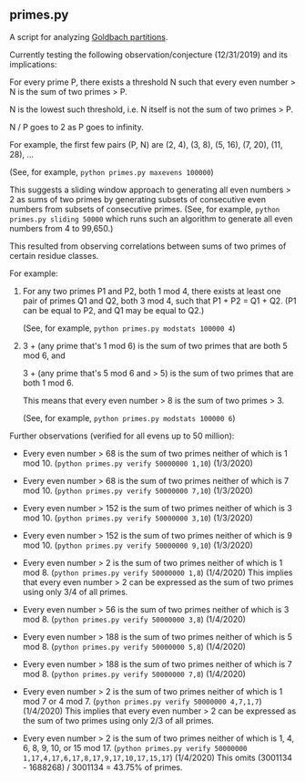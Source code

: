 ## primes.py

A script for analyzing [Goldbach partitions](https://en.wikipedia.org/wiki/Goldbach's_conjecture).

Currently testing the following observation/conjecture (12/31/2019) and its implications:

For every prime P, there exists a threshold N such that every even number > N is the sum of two primes > P.

N is the lowest such threshold, i.e. N itself is not the sum of two primes > P.

N / P goes to 2 as P goes to infinity.

For example, the first few pairs (P, N) are (2, 4), (3, 8), (5, 16), (7, 20), (11, 28), ...

(See, for example, `python primes.py maxevens 100000`)

This suggests a sliding window approach to generating all even numbers > 2 as sums of two primes
by generating subsets of consecutive even numbers from subsets of consecutive primes.
(See, for example, `python primes.py sliding 50000` which runs such an algorithm to generate
all even numbers from 4 to 99,650.)

This resulted from observing correlations between sums of two primes of certain residue classes.

For example:

<ol>
<li>For any two primes P1 and P2, both 1 mod 4, there exists at least one pair of primes Q1 and Q2, both 3 mod 4,
such that P1 + P2 = Q1 + Q2. (P1 can be equal to P2, and Q1 may be equal to Q2.)

(See, for example, `python primes.py modstats 100000 4`)

<li>3 + (any prime that's 1 mod 6) is the sum of two primes that are both 5 mod 6, and

3 + (any prime that's 5 mod 6 and > 5) is the sum of two primes that are both 1 mod 6.

This means that every even number > 8 is the sum of two primes > 3.

(See, for example, `python primes.py modstats 100000 6`)

</ol>

Further observations (verified for all evens up to 50 million):

* Every even number > 68 is the sum of two primes neither of which is 1 mod 10.
  (`python primes.py verify 50000000 1,10`) (1/3/2020)
* Every even number > 68 is the sum of two primes neither of which is 7 mod 10.
  (`python primes.py verify 50000000 7,10`) (1/3/2020)
* Every even number > 152 is the sum of two primes neither of which is 3 mod 10.
  (`python primes.py verify 50000000 3,10`) (1/3/2020)
* Every even number > 152 is the sum of two primes neither of which is 9 mod 10.
  (`python primes.py verify 50000000 9,10`) (1/3/2020)

* Every even number > 2 is the sum of two primes neither of which is 1 mod 8.
  (`python primes.py verify 50000000 1,8`) (1/4/2020)
  This implies that every even number > 2 can be expressed as the sum of two primes
  using only 3/4 of all primes.
* Every even number > 56 is the sum of two primes neither of which is 3 mod 8.
  (`python primes.py verify 50000000 3,8`) (1/4/2020)
* Every even number > 188 is the sum of two primes neither of which is 5 mod 8.
  (`python primes.py verify 50000000 5,8`) (1/4/2020)
* Every even number > 188 is the sum of two primes neither of which is 7 mod 8.
  (`python primes.py verify 50000000 7,8`) (1/4/2020)

* Every even number > 2 is the sum of two primes neither of which is 1 mod 7 or 4 mod 7.
  (`python primes.py verify 50000000 4,7,1,7`) (1/4/2020)
  This implies that every even number > 2 can be expressed as the sum of two primes
  using only 2/3 of all primes.

* Every even number > 2 is the sum of two primes neither of which is 1, 4, 6, 8, 9, 10, or 15 mod 17.
  (`python primes.py verify 50000000 1,17,4,17,6,17,8,17,9,17,10,17,15,17`) (1/4/2020)
  This omits (3001134 - 1688268) / 3001134 = 43.75% of primes.
